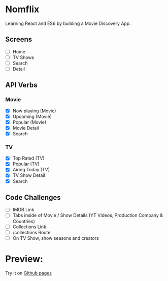 # Nomflix

Learning React and ES6 by building a Movie Discovery App.

## Screens

- [ ] Home
- [ ] TV Shows
- [ ] Search
- [ ] Detail

## API Verbs

### Movie

- [x] Now playing (Movie)
- [x] Upcoming (Movie)
- [x] Popular (Movie)
- [x] Movie Detail
- [x] Search

### TV

- [x] Top Rated (TV)
- [x] Popular (TV)
- [x] Airing Today (TV)
- [x] TV Show Detail
- [x] Search

## Code Challenges

- [ ] IMDB Link
- [ ] Tabs inside of Movie / Show Details (YT Videos, Production Company & Countries)
- [ ] Collections Link
- [ ] /collections Route
- [ ] On TV Show, show seasons and creators

# Preview:

Try it on [Github pages](https://shimmh.github.io/nomflix-2021/)
